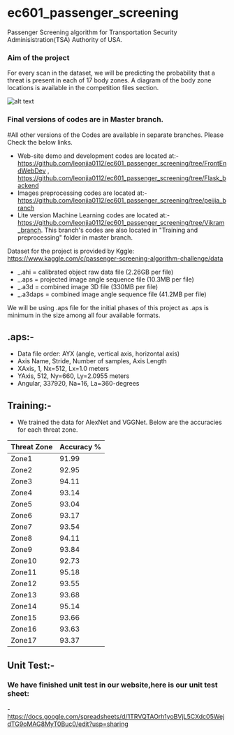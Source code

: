 # ec601_passenger_screening
Passenger Screening algorithm for Transportation Security Adminisistration(TSA) Authority of USA.
### Aim of the project
For every scan in the dataset, we will be predicting the probability that a threat is present in each of 17 body zones. A diagram of the body zone locations is available in the competition files section.

![alt text](https://kaggle2.blob.core.windows.net/competitions/kaggle/6775/media/body_zone_descriptions.png)

### Final versions of codes are in Master branch.

#All other versions of the Codes are available in separate branches. Please Check the below links.
- Web-site demo and development codes are located at:- https://github.com/leonjia0112/ec601_passenger_screening/tree/FrontEndWebDev , https://github.com/leonjia0112/ec601_passenger_screening/tree/Flask_backend
- Images preprocessing codes are located at:- https://github.com/leonjia0112/ec601_passenger_screening/tree/peijia_branch
- Lite version Machine Learning codes are located at:- https://github.com/leonjia0112/ec601_passenger_screening/tree/Vikram_branch. This branch's codes are also located in "Training and preprocessing" folder in master branch.


Dataset for the project is provided by Kggle: https://www.kaggle.com/c/passenger-screening-algorithm-challenge/data

- _.ahi = calibrated object raw data file (2.26GB per file)
- _.aps = projected image angle sequence file (10.3MB per file)
- _.a3d = combined image 3D file (330MB per file)
- _.a3daps = combined image angle sequence file (41.2MB per file)

We will be using .aps file for the initial phases of this project as .aps is minimum in the size among all four available formats.
## .aps:-
- Data file order: AYX (angle, vertical axis, horizontal axis)
- Axis Name, Stride, Number of samples, Axis Length
- XAxis, 1, Nx=512, Lx=1.0 meters
- YAxis, 512, Ny=660, Ly=2.0955 meters
- Angular, 337920, Na=16, La=360-degrees

## Training:-
 - We trained the data for AlexNet and VGGNet. Below are the accuracies for each threat zone.
 
| Threat Zone | Accuracy % |
| --- | --- |
| Zone1	| 91.99 |
| Zone2	| 92.95 |
| Zone3	| 94.11 |
| Zone4	| 93.14 |
| Zone5	| 93.04 |
| Zone6	| 93.17 |
| Zone7	| 93.54 |
| Zone8	| 94.11 |
| Zone9	| 93.84 |
| Zone10	| 92.73 |
| Zone11	| 95.18 |
| Zone12	| 93.55 |
| Zone13	| 93.68 |
| Zone14	| 95.14 |
| Zone15	| 93.66 |
| Zone16	| 93.63 |
| Zone17	| 93.37 |

## Unit Test:-
### We have finished unit test in our website,here is our unit test sheet:
 -https://docs.google.com/spreadsheets/d/1TRVQTAOrh1yoBVjL5CXdc05WejdTG9oMAG8MyT0Buc0/edit?usp=sharing
